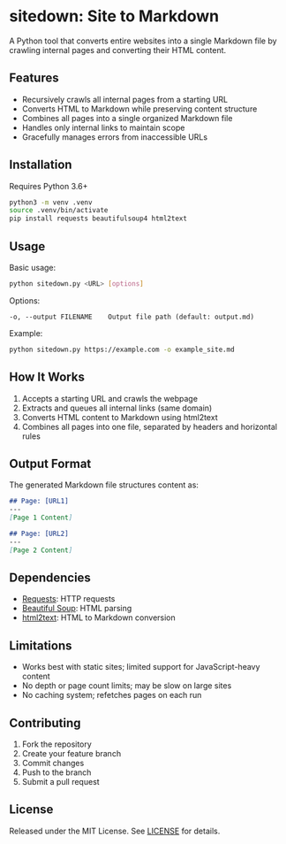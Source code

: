 # sitedown: Site to Markdown

A Python tool that converts entire websites into a single Markdown file by crawling internal pages and converting their HTML content.

## Features

- Recursively crawls all internal pages from a starting URL
- Converts HTML to Markdown while preserving content structure
- Combines all pages into a single organized Markdown file
- Handles only internal links to maintain scope
- Gracefully manages errors from inaccessible URLs

## Installation

Requires Python 3.6+

```bash
python3 -m venv .venv
source .venv/bin/activate
pip install requests beautifulsoup4 html2text
```

## Usage

Basic usage:
```bash
python sitedown.py <URL> [options]
```

Options:
```
-o, --output FILENAME    Output file path (default: output.md)
```

Example:
```bash
python sitedown.py https://example.com -o example_site.md
```

## How It Works

1. Accepts a starting URL and crawls the webpage
2. Extracts and queues all internal links (same domain)
3. Converts HTML content to Markdown using html2text
4. Combines all pages into one file, separated by headers and horizontal rules

## Output Format

The generated Markdown file structures content as:

```markdown
## Page: [URL1]
---
[Page 1 Content]

## Page: [URL2]
---
[Page 2 Content]
```

## Dependencies

- [Requests](https://docs.python-requests.org): HTTP requests
- [Beautiful Soup](https://www.crummy.com/software/BeautifulSoup/): HTML parsing
- [html2text](https://pypi.org/project/html2text/): HTML to Markdown conversion

## Limitations

- Works best with static sites; limited support for JavaScript-heavy content
- No depth or page count limits; may be slow on large sites
- No caching system; refetches pages on each run

## Contributing

1. Fork the repository
2. Create your feature branch
3. Commit changes
4. Push to the branch
5. Submit a pull request

## License

Released under the MIT License. See [LICENSE](LICENSE) for details.
